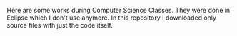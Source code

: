 Here are some works during Computer Science Classes. 
They were done in Eclipse which I don't use anymore.
In this repository I downloaded only source files with just the code itself.
